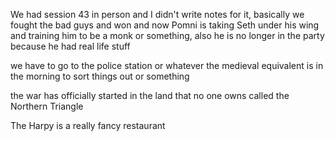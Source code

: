 We had session 43 in person and I didn't write notes for it, basically we fought the bad guys and won and now Pomni is taking Seth under his wing and training him to be a monk or something, also he is no longer in the party because he had real life stuff

we have to go to the police station or whatever the medieval equivalent is in the morning to sort things out or something

the war has officially started in the land that no one owns called the Northern Triangle

The Harpy is a really fancy restaurant
